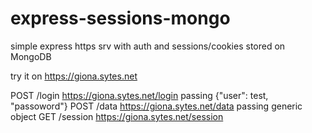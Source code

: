 # express-sessions-mongo
simple express https srv with auth and sessions/cookies stored on MongoDB

try it on https://giona.sytes.net

POST /login https://giona.sytes.net/login passing {"user": test, "passoword"}
POST /data https://giona.sytes.net/data passing generic object 
GET  /session https://giona.sytes.net/session
